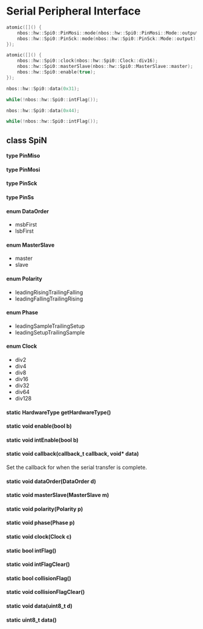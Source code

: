 # Serial Peripheral Interface

```c++
atomic([]() {
    nbos::hw::Spi0::PinMosi::mode(nbos::hw::Spi0::PinMosi::Mode::output);
    nbos::hw::Spi0::PinSck::mode(nbos::hw::Spi0::PinSck::Mode::output);
});

atomic([]() {
    nbos::hw::Spi0::clock(nbos::hw::Spi0::Clock::div16);
    nbos::hw::Spi0::masterSlave(nbos::hw::Spi0::MasterSlave::master);
    nbos::hw::Spi0::enable(true);
});

nbos::hw::Spi0::data(0x31);

while(!nbos::hw::Spi0::intFlag());

nbos::hw::Spi0::data(0x44);

while(!nbos::hw::Spi0::intFlag());
```

## class SpiN

#### type PinMiso

#### type PinMosi

#### type PinSck

#### type PinSs

#### enum DataOrder
* msbFirst
* lsbFirst

#### enum MasterSlave
* master
* slave

#### enum Polarity
* leadingRisingTrailingFalling
* leadingFallingTrailingRising

#### enum Phase
* leadingSampleTrailingSetup
* leadingSetupTrailingSample

#### enum Clock
* div2
* div4
* div8
* div16
* div32
* div64
* div128

#### static HardwareType getHardwareType()

#### static void enable(bool b)

#### static void intEnable(bool b)

#### static void callback(callback_t callback, void\* data)
Set the callback for when the serial transfer is complete.

#### static void dataOrder(DataOrder d)

#### static void masterSlave(MasterSlave m)

#### static void polarity(Polarity p)

#### static void phase(Phase p)

#### static void clock(Clock c)

#### static bool intFlag()

#### static void intFlagClear()

#### static bool collisionFlag()

#### static void collisionFlagClear()

#### static void data(uint8_t d)

#### static uint8_t data()
